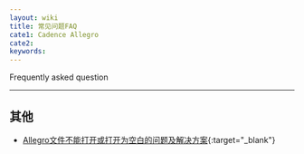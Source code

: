 ```yaml
---
layout: wiki
title: 常见问题FAQ
cate1: Cadence Allegro
cate2: 
keywords: 
---
```


Frequently asked question

* * *

## 其他


* [Allegro文件不能打开或打开为空白的问题及解决方案](https://tiny-yhw.github.io//allegro-cant-open){:target="_blank"}
